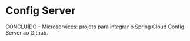 # Config Server
CONCLUÍDO - Microservices: projeto para integrar o Spring Cloud Config Server ao Github.
